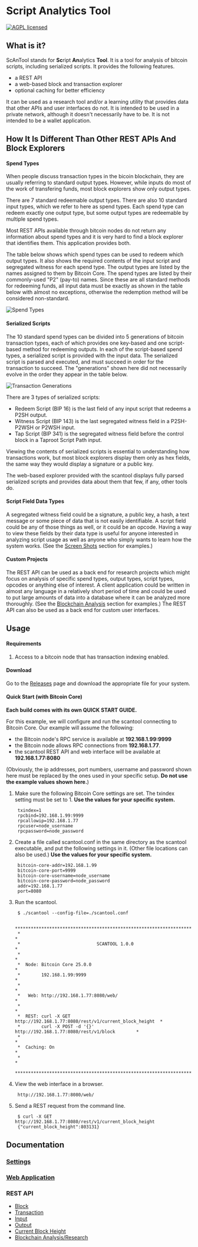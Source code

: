 # Script Analytics Tool

[![AGPL licensed](https://img.shields.io/badge/license-AGPL-blue.svg)](https://github.com/btc-script-explorer/scantool/blob/master/LICENSE)

## What is it?

ScAnTool stands for **Sc**ript **An**alytics **Tool**. It is a tool for analysis of bitcoin scripts, including serialized scripts. It provides the following features.

- a REST API
- a web-based block and transaction explorer
- optional caching for better efficiency

It can be used as a research tool and/or a learning utility that provides data that other APIs and user interfaces do not.
It is intended to be used in a private network, although it doesn't necessarily have to be. It is not intended to be a wallet application.

## How It Is Different Than Other REST APIs And Block Explorers

#### Spend Types

When people discuss transaction types in the bicoin blockchain, they are usually referring to standard output types.
However, while inputs do most of the work of transfering funds, most block explorers show only output types.

There are 7 standard redeemable output types. There are also 10 standard input types, which we refer to here as spend types.
Each spend type can redeem exactly one output type, but some output types are redeemable by multiple spend types.

Most REST APIs available through bitcoin nodes do not return any information about spend types and it is very hard to find a block explorer that identifies them.
This application provides both.

The table below shows which spend types can be used to redeem which output types.
It also shows the required contents of the input script and segregated witness for each spend type.
The output types are listed by the names assigned to them by Bitcoin Core. The spend types are listed by their commonly-used "P2" (pay-to) names.
Since these are all standard methods for redeeming funds, all input data must be exactly as shown in the table below with almost no exceptions, otherwise the redemption method will be considered non-standard.

![Spend Types](/docs/images/spend-type-table.png)

#### Serialized Scripts

The 10 standard spend types can be divided into 5 generations of bitcoin transaction types, each of which provides one key-based and one script-based method for redeeming outputs.
In each of the script-based spend types, a serialized script is provided with the input data. The serialized script is parsed and executed, and must succeed in order for the transaction to succeed.
The "generations" shown here did not necessarily evolve in the order they appear in the table below.

![Transaction Generations](/docs/images/tx-generations.png)

There are 3 types of serialized scripts:
- Redeem Script (BIP 16) is the last field of any input script that redeems a P2SH output.
- Witness Script (BIP 143) is the last segregated witness field in a P2SH-P2WSH or P2WSH input.
- Tap Script (BIP 341) is the segregated witness field before the control block in a Taproot Script Path input.

Viewing the contents of serialized scripts is essential to understanding how transactions work, but most block explorers display them only as hex fields, the same way
they would display a signature or a public key.

The web-based explorer provided with the scantool displays fully parsed serialized scripts and provides data about them that few, if any, other tools do.

#### Script Field Data Types

A segregated witness field could be a signature, a public key, a hash, a text message or some piece of data that is not easily identifiable.
A script field could be any of those things as well, or it could be an opcode.
Having a way to view these fields by their data type is useful for anyone interested in analyzing script usage as well as anyone who simply wants to learn how the system works.
(See the [Screen Shots](/docs/screen-shots.md) section for examples.)

#### Custom Projects

The REST API can be used as a back end for research projects which might focus on analysis of specific spend types, output types, script types, opcodes or anything else of interest.
A client application could be written in almost any language in a relatively short period of time and could be used to put large amounts of data into a database where it can be analyzed more thoroughly.
(See the [Blockchain Analysis](/docs/rest-api/v1/blockchain_analysis.md) section for examples.) The REST API can also be used as a back end for custom user interfaces.

## Usage

#### Requirements

1. Access to a bitcoin node that has transaction indexing enabled.

#### Download

Go to the [Releases](https://github.com/btc-script-explorer/scantool/releases/latest) page and download the appropriate file for your system.

#### Quick Start (with Bitcoin Core)

**Each build comes with its own QUICK START GUIDE.**

For this example, we will configure and run the scantool connecting to Bitcoin Core.
Our example will assume the following:
- the Bitcoin node's RPC service is available at **192.168.1.99:9999**
- the Bitcoin node allows RPC connections from **192.168.1.77**.
- the scantool REST API and web interface will be available at **192.168.1.77:8080**

(Obviously, the ip addresses, port numbers, username and password shown here must be replaced by the ones used in your specific setup. **Do not use the example values shown here.**)

1. Make sure the following Bitcoin Core settings are set. The txindex setting must be set to 1.
   **Use the values for your specific system.**

        txindex=1
        rpcbind=192.168.1.99:9999
        rpcallowip=192.168.1.77
        rpcuser=node_username
        rpcpassword=node_password

2. Create a file called scantool.conf in the same directory as the scantool executable, and put the following settings in it. (Other file locations can also be used.)
   **Use the values for your specific system.**

        bitcoin-core-addr=192.168.1.99
        bitcoin-core-port=9999
        bitcoin-core-username=node_username
        bitcoin-core-password=node_password
        addr=192.168.1.77
        port=8080

3. Run the scantool.

        $ ./scantool --config-file=./scantool.conf
        
        *****************************************************************************
        *                                                                           *
        *                             SCANTOOL 1.0.0                                *
        *                                                                           *
        *  Node: Bitcoin Core 25.0.0                                                *
        *        192.168.1.99:9999                                                  *
        *                                                                           *
        *   Web: http://192.168.1.77:8080/web/                                      *
        *                                                                           *
        *  REST: curl -X GET http://192.168.1.77:8080/rest/v1/current_block_height  *
        *        curl -X POST -d '{}' http://192.168.1.77:8080/rest/v1/block        *
        *                                                                           *
        *  Caching: On                                                              *
        *                                                                           *
        *****************************************************************************



4. View the web interface in a browser.

        http://192.168.1.77:8080/web/

5. Send a REST request from the command line.

        $ curl -X GET http://192.168.1.77:8080/rest/v1/current_block_height
        {"current_block_height":803131}

## Documentation

### [Settings](/docs/app-settings.md)

### [Web Application](/docs/screen-shots.md)

### REST API

- [Block](/docs/rest-api/v1/block.md)
- [Transaction](/docs/rest-api/v1/tx.md)
- [Input](/docs/rest-api/v1/input.md)
- [Output](/docs/rest-api/v1/output.md)
- [Current Block Height](/docs/rest-api/v1/current_block_height.md)
- [Blockchain Analysis/Research](/docs/rest-api/v1/blockchain_analysis.md)

